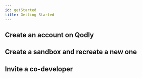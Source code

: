 ```yaml
---
id: getStarted
title: Getting Started
---
```


## Create an account on Qodly


## Create a sandbox and recreate a new one


## Invite a co-developer